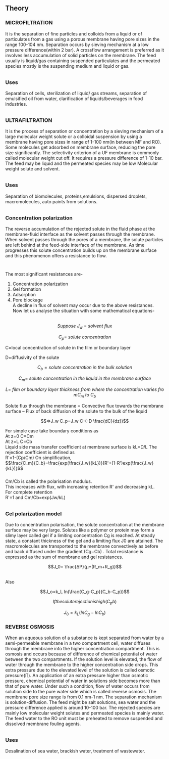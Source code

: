 ## Theory
 ### MICROFILTRATION
<p style="padding-bottom: 10px;">   It is the separation of fine particles and colloids from a liquid or of particulates from a gas using a porous membrane having pore sizes in the range 100-104 nm. Separation occurs by sieving mechanism at a low pressure difference(within 2 bar). A crossflow arrangement is preferred as it involves less accumulation of solid particles on the membrane. The feed usually is liquid/gas containing suspended particulates and the permeated species mostly is the suspending medium and liquid or gas.
</p>

 ### Uses
 <p style="padding-bottom: 10px;">Separation of cells, sterilization of liquid/ gas streams, separation of emulsified oil from water, clarification of liquids/beverages in food industries.</p> 
 
 ### ULTRAFILTRATION
  <p style="padding-bottom: 10px;">                  It is the process of separation or concentration by a sieving mechanism of a large molecular weight solute or a colloidal suspension by using a membrane having pore sizes in range of 1-100 nm(in between MF and RO). Some molecules get adsorbed on membrane surface, reducing the pore size significantly. The selectivity criterion of a UF membrane is commonly called molecular weight cut off. It requires a pressure difference of 1-10 bar. The feed may be liquid and the permeated species may be low Molecular weight solute and solvent.</p>
  
### Uses                   
 <p style="padding-bottom: 10px;">Separation of biomolecules, proteins,emulsions, dispersed droplets, macromolecules, auto paints from solutions.</p>                   
 
 ### Concentration polarization              
   <p style="padding-bottom: 10px;">The reverse accumulation of the rejected solute in the fluid phase at the membrane-fluid interface as the solvent passes through the membrane. When solvent passes through the pores of a membrane, the solute particles are left behind at the feed-side interface of the membrane. As time progresses this solute concentration builds up on the membrane surface and this phenomenon offers a resistance to flow.<br><br>

The most significant resistances are-<br>
1. Concentration polarization <br>
2. Gel formation<br>
3. Adsorption<br>
4. Pore blockage<br>
A decline in flux of solvent may occur due to the above resistances. Now let us analyse the situation with some mathematical equations-<br><br>

$$Suppose \ J_w \ = \ solvent \ flux$$

$$C_p =\ solute \ concentration$$

C=local concentration of solute in the film or boundary layer<br>

D=diffusivity of the solute<br>

$$C_b =solute \ concentration \ in \ the \ bulk \ solution$$

$$C_m = \ solute \ concentration \ in \ the \ liquid \ in \ the \ membrane \ surface$$

$$L=\ film \ or \ boundary \ layer \ thickness \ from \ where \ the \ concentration \ varies \ from C_m \ to \ C_b$$

Solute flux through the membrane = Convective flux towards the membrane surface – Flux of back diffusion of the solute to the bulk of the liquid<br>

$$=>J_w C_p=J_w C-(-D \frac{dC}{dz})$$

<p style="padding-bottom: 10px;">  For simple case take boundary conditions as<br>
At z=0 C=Cm<br>
At z=L C=Cb<br>
Liquid side mass transfer coefficient at membrane surface is kL=D/L The rejection coefficient is defined as<br>
R'=1-(Cp/Cm) On simplification,  <br>
$$\frac{C_m}{C_b}=\frac{exp(\frac{J_w}{kL})}{R'+(1-R')exp(\frac{J_w}{kL})}$$                  
  <p style="padding-bottom: 10px;">Cm/Cb is called the polarisation modulus.<br>
This increases with flux, with increasing retention R' and decreasing kL.<br>
For complete retention <br>
R'=1 and Cm/Cb=exp(Jw/kL) </p>

### Gel polarization model
 
<p>Due to concentration polarisation, the solute concentration at the membrane surface may be very large. Solutes like a polymer or protein may form a slimy layer called gel if a limiting concentration Cg
 is reached. At steady state, a constant thickness of the gel and a limiting flux J0  are attained. The macromolecules are transported to the membrane convectively as before and back diffused under the gradient (Cg−Cb)
. Total resistance is expressed as the sum of membrane and gel resistances. </p>

$$J_0= \frac{∆P}{µ*(R_m+R_g)}$$

<br>Also

$$J_o=k_L ln(\frac{C_g-C_p}{C_b-C_p})$$

$$If the solute rejection is high (C_pb)$$

$$J_0=k_L(lnC_g-lnC_b)$$

### REVERSE OSMOSIS               
 <p style="padding-bottom: 10px;"> When an aqueous solution of a substance is kept separated from water by a semi-permeable membrane in a two compartment cell, water diffuses through the membrane into the higher concentration compartment. This is osmosis and occurs because of difference of chemical potential of water between the two compartments. If the solution level is elevated, the flow of water through the membrane to the higher concentration side drops. This extra pressure due to the elevated level of the solution is called osmotic pressure(∏). An application of an extra pressure higher than osmotic pressure, chemical potential of water in solutions side becomes more than that of pure water. Under such a condition, flow of water occurs from solution side to the pure water side which is called reverse osmosis.
The membrane pore size range is from 0.1 nm-1 nm. The separation mechanism is solution-diffusion. The feed might be salt solutions, sea water and the pressure difference applied is around 10-100 bar. The rejected species are mainly low molecular weight solutes and permeated species is mainly water.
The feed water to the RO unit must be preheated to remove suspended and dissolved membrane fouling agents.</p>

### Uses

 <p style="padding-bottom: 10px;">Desalination of sea water, brackish water, treatment of wastewater.</p>                 


 <script id="MathJax-script" async src="https://cdn.jsdelivr.net/npm/mathjax@3.2.2/es5/tex-mml-chtml.js"></script>    
 
